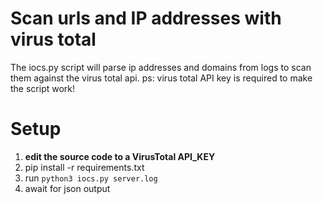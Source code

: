 # Scan urls and IP addresses with virus total
The iocs.py script will parse ip addresses and domains from logs to scan them against the virus total api.
ps: virus total API key is required to make the script work!

# Setup
1. **edit the source code to a VirusTotal API_KEY**
2. pip install -r requirements.txt
3. run `python3 iocs.py server.log`
4. await for json output